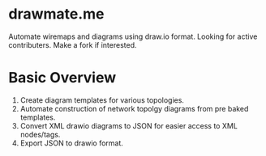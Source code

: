 # drawmate.me
 Automate wiremaps and diagrams using draw.io format.
 Looking for active contributers. Make a fork if interested.
 # Basic Overview
 1. Create diagram templates for various topologies.
 2. Automate construction of network topolgy diagrams from pre baked templates.
 3. Convert XML drawio diagrams to JSON for easier access to XML nodes/tags.
 4. Export JSON to drawio format.


 
